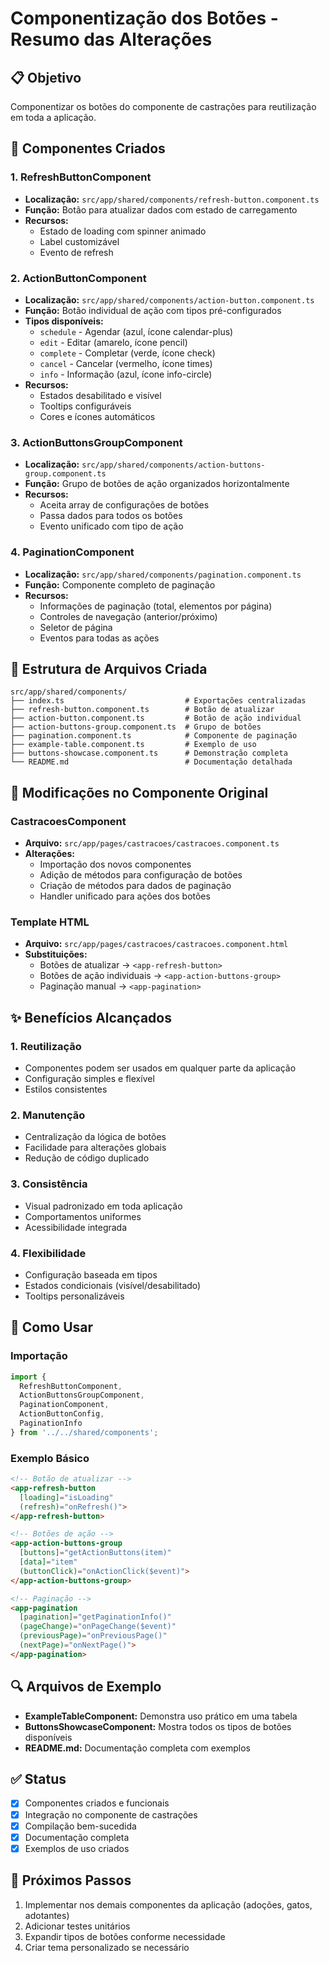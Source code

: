 # Componentização dos Botões - Resumo das Alterações

## 📋 Objetivo
Componentizar os botões do componente de castrações para reutilização em toda a aplicação.

## 🔧 Componentes Criados

### 1. RefreshButtonComponent
- **Localização:** `src/app/shared/components/refresh-button.component.ts`
- **Função:** Botão para atualizar dados com estado de carregamento
- **Recursos:**
  - Estado de loading com spinner animado
  - Label customizável
  - Evento de refresh

### 2. ActionButtonComponent
- **Localização:** `src/app/shared/components/action-button.component.ts`
- **Função:** Botão individual de ação com tipos pré-configurados
- **Tipos disponíveis:**
  - `schedule` - Agendar (azul, ícone calendar-plus)
  - `edit` - Editar (amarelo, ícone pencil)
  - `complete` - Completar (verde, ícone check)
  - `cancel` - Cancelar (vermelho, ícone times)
  - `info` - Informação (azul, ícone info-circle)
- **Recursos:**
  - Estados desabilitado e visível
  - Tooltips configuráveis
  - Cores e ícones automáticos

### 3. ActionButtonsGroupComponent
- **Localização:** `src/app/shared/components/action-buttons-group.component.ts`
- **Função:** Grupo de botões de ação organizados horizontalmente
- **Recursos:**
  - Aceita array de configurações de botões
  - Passa dados para todos os botões
  - Evento unificado com tipo de ação

### 4. PaginationComponent
- **Localização:** `src/app/shared/components/pagination.component.ts`
- **Função:** Componente completo de paginação
- **Recursos:**
  - Informações de paginação (total, elementos por página)
  - Controles de navegação (anterior/próximo)
  - Seletor de página
  - Eventos para todas as ações

## 📁 Estrutura de Arquivos Criada
```
src/app/shared/components/
├── index.ts                           # Exportações centralizadas
├── refresh-button.component.ts        # Botão de atualizar
├── action-button.component.ts         # Botão de ação individual
├── action-buttons-group.component.ts  # Grupo de botões
├── pagination.component.ts            # Componente de paginação
├── example-table.component.ts         # Exemplo de uso
├── buttons-showcase.component.ts      # Demonstração completa
└── README.md                          # Documentação detalhada
```

## 🔄 Modificações no Componente Original

### CastracoesComponent
- **Arquivo:** `src/app/pages/castracoes/castracoes.component.ts`
- **Alterações:**
  - Importação dos novos componentes
  - Adição de métodos para configuração de botões
  - Criação de métodos para dados de paginação
  - Handler unificado para ações dos botões

### Template HTML
- **Arquivo:** `src/app/pages/castracoes/castracoes.component.html`
- **Substituições:**
  - Botões de atualizar → `<app-refresh-button>`
  - Botões de ação individuais → `<app-action-buttons-group>`
  - Paginação manual → `<app-pagination>`

## ✨ Benefícios Alcançados

### 1. Reutilização
- Componentes podem ser usados em qualquer parte da aplicação
- Configuração simples e flexível
- Estilos consistentes

### 2. Manutenção
- Centralização da lógica de botões
- Facilidade para alterações globais
- Redução de código duplicado

### 3. Consistência
- Visual padronizado em toda aplicação
- Comportamentos uniformes
- Acessibilidade integrada

### 4. Flexibilidade
- Configuração baseada em tipos
- Estados condicionais (visível/desabilitado)
- Tooltips personalizáveis

## 📖 Como Usar

### Importação
```typescript
import { 
  RefreshButtonComponent,
  ActionButtonsGroupComponent,
  PaginationComponent,
  ActionButtonConfig,
  PaginationInfo
} from '../../shared/components';
```

### Exemplo Básico
```html
<!-- Botão de atualizar -->
<app-refresh-button 
  [loading]="isLoading"
  (refresh)="onRefresh()">
</app-refresh-button>

<!-- Botões de ação -->
<app-action-buttons-group
  [buttons]="getActionButtons(item)"
  [data]="item"
  (buttonClick)="onActionClick($event)">
</app-action-buttons-group>

<!-- Paginação -->
<app-pagination
  [pagination]="getPaginationInfo()"
  (pageChange)="onPageChange($event)"
  (previousPage)="onPreviousPage()"
  (nextPage)="onNextPage()">
</app-pagination>
```

## 🔍 Arquivos de Exemplo
- **ExampleTableComponent:** Demonstra uso prático em uma tabela
- **ButtonsShowcaseComponent:** Mostra todos os tipos de botões disponíveis
- **README.md:** Documentação completa com exemplos

## ✅ Status
- [x] Componentes criados e funcionais
- [x] Integração no componente de castrações
- [x] Compilação bem-sucedida
- [x] Documentação completa
- [x] Exemplos de uso criados

## 🚀 Próximos Passos
1. Implementar nos demais componentes da aplicação (adoções, gatos, adotantes)
2. Adicionar testes unitários
3. Expandir tipos de botões conforme necessidade
4. Criar tema personalizado se necessário
